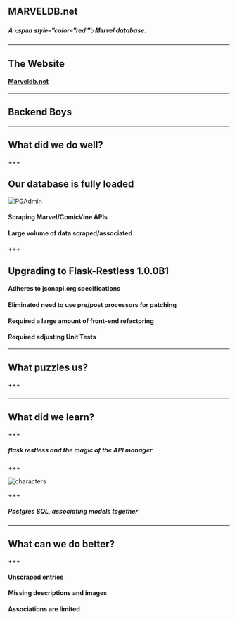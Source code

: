 ## MARVELDB.net
##### <span style="font-family:Helvetica Neue; font-weight:bold">A <span style="color="red"">Marvel</span> database.</span>

---

## The Website
#### <a href="http://marveldb.net/about">Marveldb.net</a>

---

## Backend Boys
#### 

---

## What did we do well?

+++

## Our database is fully loaded
![PGAdmin](http://i.imgur.com/GBVCClT.jpg)
#### Scraping Marvel/ComicVine APIs
#### Large volume of data scraped/associated
+++

## Upgrading to Flask-Restless 1.0.0B1
#### Adheres to jsonapi.org specifications
#### Eliminated need to use pre/post processors for patching
#### Required a large amount of front-end refactoring
#### Required adjusting Unit Tests 

---

## What puzzles us?

+++

### 

---

## What did we learn?

+++

##### flask restless and the magic of the API manager

+++

![characters](https://github.com/dontforce/idb/blob/master/characters.PNG)

+++
##### Postgres SQL, associating models together

---

## What can we do better?

+++

#### Unscraped entries
#### Missing descriptions and images
#### Associations are limited
